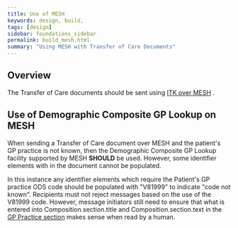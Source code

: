 ```yaml
---
title: Use of MESH
keywords: design, build,
tags: [design]
sidebar: foundations_sidebar
permalink: build_mesh.html
summary: "Using MESH with Transfer of Care Documents"
---
```



## Overview ##

The Transfer of Care documents should be sent using [ITK over MESH](https://developer.nhs.uk/apis/itk3messagedistribution-2-9-0/mesh.html) .

## Use of Demographic Composite GP Lookup on MESH ##

When sending a Transfer of Care document over MESH and the patient's GP practice is not known, then the Demographic Composite GP Lookup facility supported by MESH **SHOULD** be used. However, some identifier elements with in the document cannot be populated.

In this instance any identifier elements which require the Patient's GP practice ODS code should be populated with "V81999" to indicate "code not known". 
Recipients must not reject messages based on the use of the V81999 code. However, message initiators still need to ensure that what is entered into Composition.section.title and Composition.section.text in the [GP Practice section](explore_gp_practice.html) makes sense when read by a human.

  


 



